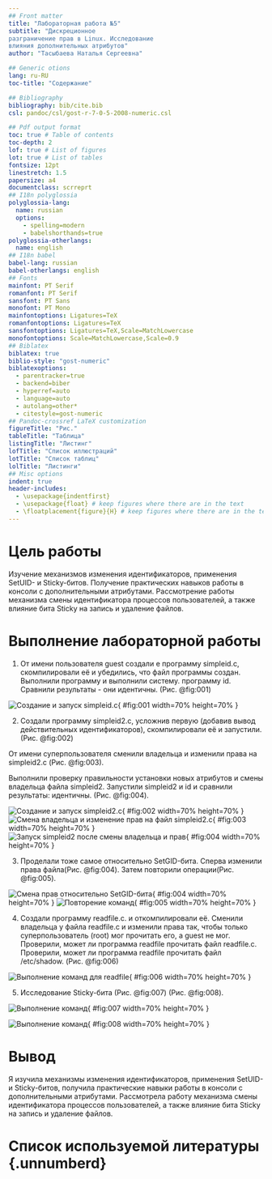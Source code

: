 ```yaml
---
## Front matter
title: "Лабораторная работа №5"
subtitle: "Дискреционное
разграничение прав в Linux. Исследование
влияния дополнительных атрибутов"
author: "Тасыбаева Наталья Сергеевна"

## Generic otions
lang: ru-RU
toc-title: "Содержание"

## Bibliography
bibliography: bib/cite.bib
csl: pandoc/csl/gost-r-7-0-5-2008-numeric.csl

## Pdf output format
toc: true # Table of contents
toc-depth: 2
lof: true # List of figures
lot: true # List of tables
fontsize: 12pt
linestretch: 1.5
papersize: a4
documentclass: scrreprt
## I18n polyglossia
polyglossia-lang:
  name: russian
  options:
	- spelling=modern
	- babelshorthands=true
polyglossia-otherlangs:
  name: english
## I18n babel
babel-lang: russian
babel-otherlangs: english
## Fonts
mainfont: PT Serif
romanfont: PT Serif
sansfont: PT Sans
monofont: PT Mono
mainfontoptions: Ligatures=TeX
romanfontoptions: Ligatures=TeX
sansfontoptions: Ligatures=TeX,Scale=MatchLowercase
monofontoptions: Scale=MatchLowercase,Scale=0.9
## Biblatex
biblatex: true
biblio-style: "gost-numeric"
biblatexoptions:
  - parentracker=true
  - backend=biber
  - hyperref=auto
  - language=auto
  - autolang=other*
  - citestyle=gost-numeric
## Pandoc-crossref LaTeX customization
figureTitle: "Рис."
tableTitle: "Таблица"
listingTitle: "Листинг"
lofTitle: "Список иллюстраций"
lotTitle: "Список таблиц"
lolTitle: "Листинги"
## Misc options
indent: true
header-includes:
  - \usepackage{indentfirst}
  - \usepackage{float} # keep figures where there are in the text
  - \floatplacement{figure}{H} # keep figures where there are in the text
---
```


# Цель работы

Изучение механизмов изменения идентификаторов, применения
SetUID- и Sticky-битов. Получение практических навыков работы в консоли с дополнительными атрибутами. Рассмотрение работы механизма
смены идентификатора процессов пользователей, а также влияние бита
Sticky на запись и удаление файлов.

# Выполнение лабораторной работы

1. От имени пользователя guest создали е программу simpleid.c, скомпилировали её и убедились, что файл программы создан. Выполнили программу и выполнили систему. программу id. Сравнили результаты - они идентичны. (Рис. @fig:001)

![Создание и запуск simpleid.c](image/1_5.png){ #fig:001 width=70% height=70% }

2. Создали программу simpleid2.c, усложнив первую (добавив вывод действительных идентификаторов), скомпилировали её и запустили.(Рис. @fig:002) 

От имени суперпользователя сменили владельца и изменили права на simpleid2.c (Рис. @fig:003). 

Выполнили проверку правильности установки новых атрибутов и смены
владельца файла simpleid2. Запустили simpleid2 и id и сравнили результаты: идентичны.
(Рис. @fig:004).

![Создание и запуск simpleid2.c](image/6_7.png){ #fig:002 width=70% height=70% }
![Смена владельца и изменение прав на файл simpleid2.c](image/8.png){ #fig:003 width=70% height=70% }
![Запуск simpleid2 после смены владельца и прав](image/10_11.png){ #fig:004 width=70% height=70% }

3. Проделали тоже самое относительно SetGID-бита.
Сперва изменили права файла(Рис. @fig:004).
Затем повторили операции(Рис. @fig:005).

![Смена прав относительно SetGID-бита](image/12_1.png){ #fig:004 width=70% height=70% }
![Повторение команд](image/12_2.png){ #fig:005 width=70% height=70% }

4. Создали программу readfile.c. и откомпилировали её.
Сменили владельца у файла readfile.c и изменили права так, чтобы только суперпользователь (root) мог прочитать его, a guest не мог.
Проверили, может ли программа readfile прочитать файл readfile.c.
Проверили, может ли программа readfile прочитать файл /etc/shadow.
(Рис. @fig:006)

![Выполнение команд для readfile](image/15_19.png){ #fig:006 width=70% height=70% }

5.  Исследование Sticky-бита (Рис. @fig:007) (Рис. @fig:008).

![Выполнение команд](image/1_12.png){ #fig:007 width=70% height=70% }

![Выполнение команд](image/15.png){ #fig:008 width=70% height=70% }

# Вывод

Я изучила механизмы изменения идентификаторов, применения SetUID- и Sticky-битов, получила практические навыки работы в консоли с дополнительными атрибутами. Рассмотрела работу механизма смены идентификатора процессов пользователей, а также влияние бита Sticky на запись и удаление файлов.

# Список используемой литературы {.unnumberd}
